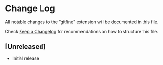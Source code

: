 # Change Log

All notable changes to the "gitfine" extension will be documented in this file.

Check [Keep a Changelog](http://keepachangelog.com/) for recommendations on how to structure this file.

## [Unreleased]

- Initial release
